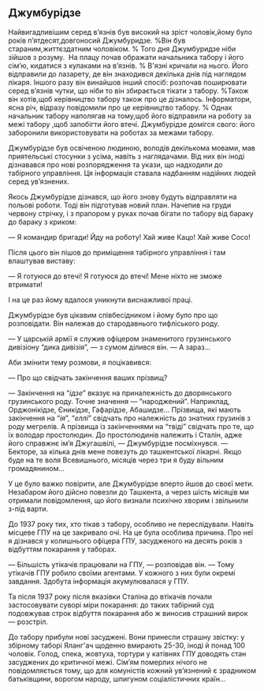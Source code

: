## Джумбурідзе

Найвигадливішим серед в’язнів був високий на зріст чоловік,йому було років п’ятдесят,довгоносий Джумбуридзе.
%Він був стараним,життєздатним чоловіком.
% Того дня Джумбуридзе ніби зійшов з розуму.
 На плацу почав ображати начальника табору і його сім’ю, кидатися з кулаками на в’язнів.
% В'язні кричали на нього.
Його відправили до лазарету, де він знаходився декілька днів під наглядом лікаря.
Іншого разу він винайшов інший спосіб: розпочав поширювати серед в’язнів чутки, що ніби то він збирається тікати з табору.
%Також він хотів,щоб керівництво табору також про це дізналось.
Інформатори, ясна річ, відразу повідомили про це керівництво табору.
% Однак начальник табору наполягав на тому,щоб його відправили на роботу за межі табору ,щоб запобігти його втечі.
Джумбурідзе домігся свого: його заборонили використовувати на роботах за межами табору.

Джумбурідзе був освіченою людиною, володів декількома мовами, мав приятельські стосунки з усіма, навіть з наглядачами.
Від них він іноді дізнавався про нові розпорядження та укази, що надходили до табірного управління.
Ця інформація ставала надбанням надійних людей серед ув’язнених.

Якось Джумбурідзе дізнався, що його знову будуть відправляти на польові роботи.
Тоді він підготував новий план.
Начепив на груди червону стрічку, і з прапором у руках почав бігати по табору від бараку до бараку з криком:

— Я командир бригади!
Йду на роботу!
Хай живе Кацо!
Хай живе Сосо!

Після цього він пішов до приміщення табірного управління і там влаштував виставу:

— Я готуюся до втечі!
Я готуюся до втечі!
Мене ніхто не зможе втримати!

І на це раз йому вдалося уникнути виснажливої праці.

Джумбурідзе був цікавим співбесідником і йому було про що розповідати.
Він належав до стародавнього тифліського роду.

— У царській армії я служив офіцером знаменитого грузинського дивізіону “дика дивізія”, — з сумом ділився він. — А зараз...

Аби змінити тему розмови, я поцікавився:

— Про що свідчать закінчення ваших прізвищ?

— Закінчення на “<var>ідзе</var>” вказує на приналежність до дворянського грузинського роду.
Точне значення — “народжений”. Наприклад, Орджонікідзе, Єникідзе, Гафарідзе, Абашидзе...
Прізвища, які мають закінчення на “<var>ія</var>”, “<var>еллі</var>” свідчать про належність до знатних грузинів з роду мегрелів.
А прізвища із закінченнями на “твіді” свідчать про те, що їх володар простолюдин.
До простолюдинів належить і Сталін, адже його справжнє ім’я Джугашвілі, — Джумбурідзе посміхнувся. — Бекторе, за кілька днів мене повезуть до ташкентської лікарні.
Якщо буде на те воля Всевишнього, місяців через три я буду вільним громадянином...

У це було важко повірити, але Джумбурідзе вперто йшов до своєї мети.
Незабаром його дійсно повезли до Ташкента, а через шість місяців ми отримали повідомлення, що його визнали психічно хворим і звільнили з-під варти.

До 1937 року тих, хто тікав з табору, особливо не переслідували.
Навіть місцеве ГПУ на це закривало очі.
На це була особлива причина.
Про неї я дізнався у колишнього офіцера ГПУ, засудженого на десять років з відбуттям покарання у таборах.

— Більшість утікачів працювали на ГПУ, — розповідав він. — Тому утікачів ГПУ робило своїми агентами.
У кожного з них були окремі завдання.
Здобута інформація акумулювалася у ГПУ.

Та після 1937 року після вказівки Сталіна до втікачів почали застосовувати суворі міри покарання: до таких табірний суд подовжував строк відбуття покарання або ж виносив страшний вирок — розстріл.

До табору прибули нові засуджені.
Вони принесли страшну звістку: у збірному таборі Яланг'ач щоденно вмирають 25-30, іноді й понад 100 чоловік.
Голод, спека, жовтуха, тортури у катівнях ГПУ доводять стан засуджених до критичної межі.
Сім’ям померлих нічого не повідомляється тому, що для комуністів кожний ув’язнений є зрадником батьківщини, ворогом народу, шпигуном соціалістичних країн...
